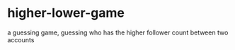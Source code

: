 # higher-lower-game
a guessing game, guessing who has the higher follower count between two accounts
